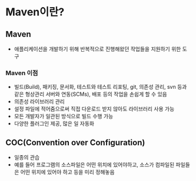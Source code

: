 Maven이란?
======
## Maven
- 애플리케이션을 개발하기 위해 반복적으로 진행해왔던 작업들을 지원하기 위한 도구
### Maven 이점
- 빌드(Build), 패키징, 문서화, 테스트와 테스트 리포팅, git, 의존성 관리, svn 등과 같은 형상관리 서버와 연동(SCMs), 배포 등의 작업을 손쉽게 할 수 있음
- 의존성 라이브러리 관리
- 설정 파일에 적어줌으로써 직접 다운로드 받지 않아도 라이브러리 사용 가능
- 모든 개발자가 일관된 방식으로 빌드 수행 가능
- 다양한 플러그인 제공, 많은 일 자동화
## COC(Convention over Configuration)
- 일종의 관습
- 예를 들어 프로그램의 소스파일은 어떤 위치에 있어야하고, 소스가 컴파일된 파일들은 어떤 위치에 있어야 하고 등을 미리 정해놓음
 

